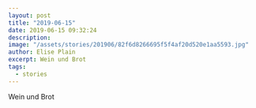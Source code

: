 ```yaml
---
layout: post
title: "2019-06-15"
date: 2019-06-15 09:32:24
description: 
image: "/assets/stories/201906/82f6d8266695f5f4af20d520e1aa5593.jpg"
author: Elise Plain
excerpt: Wein und Brot
tags: 
  - stories
---
```


Wein und Brot
<p></p>
